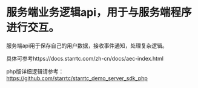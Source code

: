 # 服务端业务逻辑api，用于与服务端程序进行交互。

服务端api用于保存自己的用户数据，接收事件通知，处理复杂逻辑。

具体可参考https://docs.starrtc.com/zh-cn/docs/aec-index.html

php版详细逻辑请参考：https://github.com/starrtc/starrtc_demo_server_sdk_php